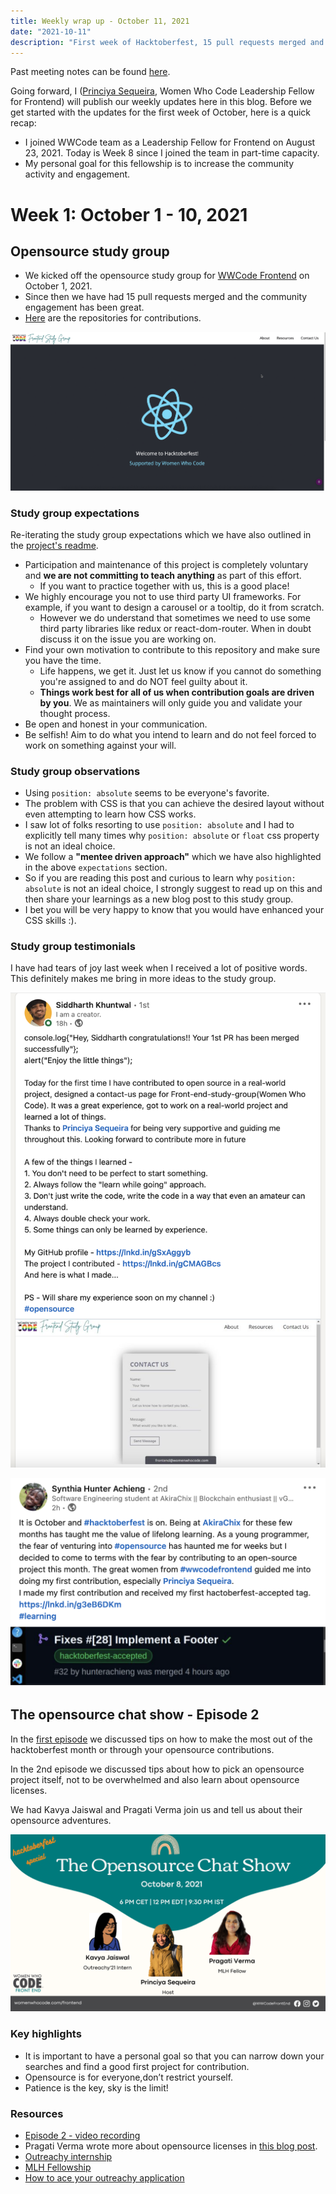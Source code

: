 ```yaml
---
title: Weekly wrap up - October 11, 2021
date: "2021-10-11"
description: "First week of Hacktoberfest, 15 pull requests merged and 2nd episode of the opensource chat show!"
---
```


Past meeting notes can be found [here](https://docs.google.com/document/d/1-NoaHmWaCOKel9tpbWLbALOitKLJV8RtwKaX5maMT4g/edit?usp=sharing).

Going forward, I ([Princiya Sequeira](https://princiya.com), Women Who Code Leadership Fellow for Frontend) will publish our weekly updates here in this blog. Before we get started with the updates for the first week of October, here is a quick recap:
- I joined WWCode team as a Leadership Fellow for Frontend on August 23, 2021. Today is Week 8 since I joined the team in part-time capacity.
- My personal goal for this fellowship is to increase the community activity and engagement.

# Week 1: October 1 - 10, 2021

## Opensource study group

- We kicked off the opensource study group for [WWCode Frontend](https://womenwhocode.com/frontend) on October 1, 2021.
- Since then we have had 15 pull requests merged and the community engagement has been great.
- [Here](https://github.com/frontendstudygroup) are the repositories for contributions.

![Week 1 updates to the study group website](./page.gif)

### Study group expectations

Re-iterating the study group expectations which we have also outlined in the [project's readme](https://github.com/frontendstudygroup/frontendstudygroup.github.io#expectations).

- Participation and maintenance of this project is completely voluntary and **we are not committing to teach anything** as part of this effort.
    - If you want to practice together with us, this is a good place!
- We highly encourage you not to use third party UI frameworks. For example, if you want to design a carousel or a tooltip, do it from scratch.
    - However we do understand that sometimes we need to use some third party libraries like redux or react-dom-router. When in doubt discuss it on the issue you are working on.
- Find your own motivation to contribute to this repository and make sure you have the time.
    - Life happens, we get it. Just let us know if you cannot do something you're assigned to and do NOT feel guilty about it.
    - **Things work best for all of us when contribution goals are driven by you**. We as maintainers will only guide you and validate your thought process.
- Be open and honest in your communication.
- Be selfish! Aim to do what you intend to learn and do not feel forced to work on something against your will.

### Study group observations

- Using `position: absolute` seems to be everyone's favorite.
- The problem with CSS is that you can achieve the desired layout without even attempting to learn how CSS works.
- I saw lot of folks resorting to use `position: absolute` and I had to explicitly tell many times why `position: absolute` or `float` css property is not an ideal choice.
- We follow a __"mentee driven approach"__ which we have also highlighted in the above `expectations` section.
- So if you are reading this post and curious to learn why `position: absolute` is not an ideal choice, I strongly suggest to read up on this and then share your learnings as a new blog post to this study group.
- I bet you will be very happy to know that you would have enhanced your CSS skills :).

### Study group testimonials

I have had tears of joy last week when I received a lot of positive words. This definitely makes me bring in more ideas to the study group.

![Testimonial 1](./testimonial1.png)

![Testimonial 1](./testimonial2.png)

## The opensource chat show - Episode 2

In the [first episode](./how-to-ace-hacktoberfest) we discussed tips on how to make the most out of the hacktoberfest month or through your opensource contributions.

In the 2nd episode we discussed tips about how to pick an opensource project itself, not to be overwhelmed and also learn about opensource licenses.

We had Kavya Jaiswal and Pragati Verma join us and tell us about their opensource adventures.

![October 8 speakers](./october8.png)

### Key highlights

- It is important to have a personal goal so that you can narrow down your searches and find a good first project for contribution.
- Opensource is for everyone,don’t restrict yourself.
- Patience is the key, sky is the limit!

### Resources

- [Episode 2 - video recording](https://drive.google.com/file/d/1W2KU0SqYUW34xAnBC5scKckK-J2Bz5Bv/view?usp=sharing)
- Pragati Verma wrote more about opensource licenses in [this blog post](https://dev.to/pragativerma18/how-to-pick-an-open-source-project-to-contribute-to-4kak).
- [Outreachy internship](https://outreachy.org)
- [MLH Fellowship](https://fellowship.mlh.io/)
- [How to ace your outreachy application](https://princiya.com/blog/ace-your-outreachy-application/)

